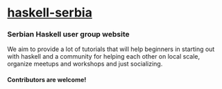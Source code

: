# [haskell-serbia](http://haskell-serbia.com)


### Serbian Haskell user group website
We aim to provide a lot of tutorials that will help beginners in starting out with haskell and a community for helping each other on local scale, organize meetups and workshops
and just socializing.

#### Contributors are welcome!
